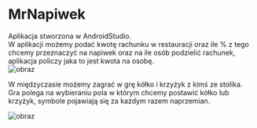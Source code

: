 # MrNapiwek
Aplikacja stworzona w AndroidStudio.  
W aplikacji możemy podać kwotę rachunku w restauracji oraz ile % z tego chcemy przeznaczyć na napiwek oraz na ile osób podzielić rachunek, aplikacja policzy jaka to jest kwota na osobę.  
![obraz](https://user-images.githubusercontent.com/64363554/167955709-71452059-2252-4be9-85d6-82cbcd62589d.png)


W międzyczasie możemy zagrać w grę kółko i krzyżyk z kimś ze stolika. Gra polega na wybieraniu pola w którym chcemy postawić kółko lub krzyżyk, symbole pojawiają się za każdym razem naprzemian.  

![obraz](https://user-images.githubusercontent.com/64363554/167955817-684b3044-5e89-4280-adf2-aff7cb46108c.png)

